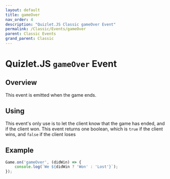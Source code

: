 ```yaml
---
layout: default
title: gameOver
nav_order: 4
description: "Quizlet.JS Classic gameOver Event"
permalink: /Classic/Events/gameOver
parent: Classic Events
grand_parent: Classic
---
```


# Quizlet.JS `gameOver` Event

## Overview
This event is emitted when the game ends.

## Using
This event's only use is to let the client know that the game has ended, and if the client won. This event returns one boolean, which is `true` if the client wins, and `false` if the client loses

## Example
```js
Game.on('gameOver', (didWin) => {
    console.log(`We ${didWin ? 'Won' : 'Lost'}`);
});
```